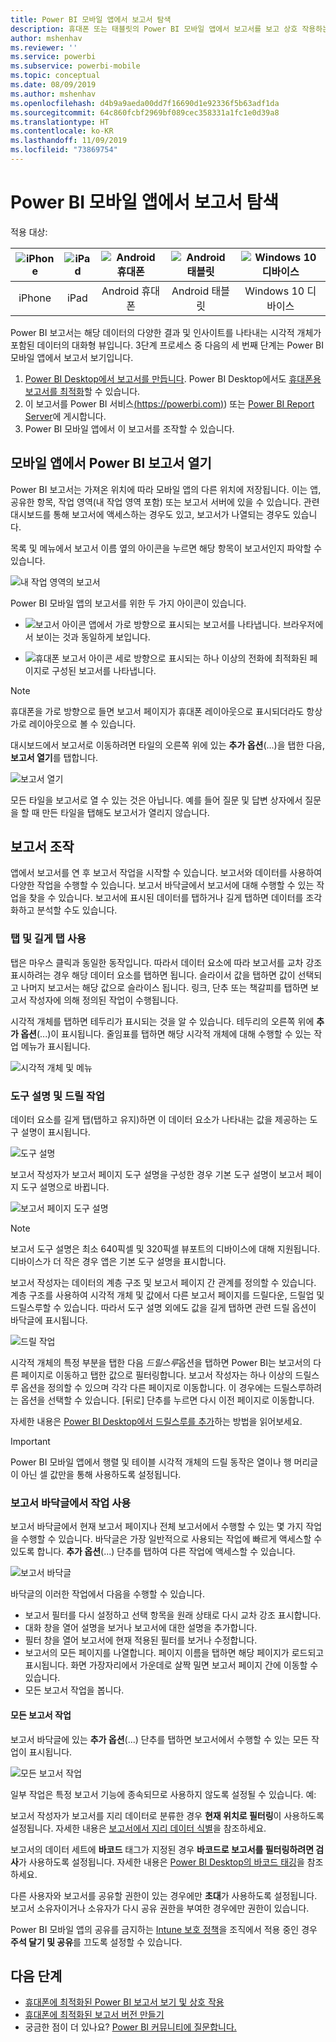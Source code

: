 ```yaml
---
title: Power BI 모바일 앱에서 보고서 탐색
description: 휴대폰 또는 태블릿의 Power BI 모바일 앱에서 보고서를 보고 상호 작용하는 방법에 대해 알아봅니다. Power BI 서비스 또는 Power BI Desktop에서 보고서를 만든 다음 모바일 앱에서 보고서를 조작합니다.
author: mshenhav
ms.reviewer: ''
ms.service: powerbi
ms.subservice: powerbi-mobile
ms.topic: conceptual
ms.date: 08/09/2019
ms.author: mshenhav
ms.openlocfilehash: d4b9a9aeda00dd7f16690d1e92336f5b63adf1da
ms.sourcegitcommit: 64c860fcbf2969bf089cec358331a1fc1e0d39a8
ms.translationtype: HT
ms.contentlocale: ko-KR
ms.lasthandoff: 11/09/2019
ms.locfileid: "73869754"
---
```

# <a name="explore-reports-in-the-power-bi-mobile-apps"></a>Power BI 모바일 앱에서 보고서 탐색
적용 대상:

| ![iPhone](././media/mobile-reports-in-the-mobile-apps/ios-logo-40-px.png) | ![iPad](././media/mobile-reports-in-the-mobile-apps/ios-logo-40-px.png) | ![Android 휴대폰](././media/mobile-reports-in-the-mobile-apps/android-logo-40-px.png) | ![Android 태블릿](././media/mobile-reports-in-the-mobile-apps/android-logo-40-px.png) | ![Windows 10 디바이스](./media/mobile-reports-in-the-mobile-apps/win-10-logo-40-px.png) |
|:---: |:---: |:---: |:---: |:---: |
| iPhone |iPad |Android 휴대폰 |Android 태블릿 |Windows 10 디바이스 |

Power BI 보고서는 해당 데이터의 다양한 결과 및 인사이트를 나타내는 시각적 개체가 포함된 데이터의 대화형 뷰입니다. 3단계 프로세스 중 다음의 세 번째 단계는 Power BI 모바일 앱에서 보고서 보기입니다.

1. [Power BI Desktop에서 보고서를 만듭니다](../../desktop-report-view.md). Power BI Desktop에서도 [휴대폰용 보고서를 최적화](mobile-apps-view-phone-report.md)할 수 있습니다.
2. 이 보고서를 Power BI 서비스[(https://powerbi.com)](https://powerbi.com)) 또는 [Power BI Report Server](../../report-server/get-started.md)에 게시합니다.  
3. Power BI 모바일 앱에서 이 보고서를 조작할 수 있습니다.

## <a name="open-a-power-bi-report-in-the-mobile-app"></a>모바일 앱에서 Power BI 보고서 열기
Power BI 보고서는 가져온 위치에 따라 모바일 앱의 다른 위치에 저장됩니다. 이는 앱, 공유한 항목, 작업 영역(내 작업 영역 포함) 또는 보고서 서버에 있을 수 있습니다. 관련 대시보드를 통해 보고서에 액세스하는 경우도 있고, 보고서가 나열되는 경우도 있습니다.

목록 및 메뉴에서 보고서 이름 옆의 아이콘을 누르면 해당 항목이 보고서인지 파악할 수 있습니다.

![내 작업 영역의 보고서](./media/mobile-reports-in-the-mobile-apps/reports-my-workspace.png)

Power BI 모바일 앱의 보고서를 위한 두 가지 아이콘이 있습니다.

* ![보고서 아이콘](./media/mobile-reports-in-the-mobile-apps/report-default-icon.png) 앱에서 가로 방향으로 표시되는 보고서를 나타냅니다. 브라우저에서 보이는 것과 동일하게 보입니다.

* ![휴대폰 보고서 아이콘](./media/mobile-reports-in-the-mobile-apps/report-phone-icon.png) 세로 방향으로 표시되는 하나 이상의 전화에 최적화된 페이지로 구성된 보고서를 나타냅니다.

> [!NOTE]
> 휴대폰을 가로 방향으로 들면 보고서 페이지가 휴대폰 레이아웃으로 표시되더라도 항상 가로 레이아웃으로 볼 수 있습니다.

대시보드에서 보고서로 이동하려면 타일의 오른쪽 위에 있는 **추가 옵션**(...)을 탭한 다음, **보고서 열기**를 탭합니다.
  
  ![보고서 열기](./media/mobile-reports-in-the-mobile-apps/power-bi-android-open-report-tile.png)
  
  모든 타일을 보고서로 열 수 있는 것은 아닙니다. 예를 들어 질문 및 답변 상자에서 질문을 할 때 만든 타일을 탭해도 보고서가 열리지 않습니다.
  
## <a name="interact-with-reports"></a>보고서 조작
앱에서 보고서를 연 후 보고서 작업을 시작할 수 있습니다. 보고서와 데이터를 사용하여 다양한 작업을 수행할 수 있습니다. 보고서 바닥글에서 보고서에 대해 수행할 수 있는 작업을 찾을 수 있습니다. 보고서에 표시된 데이터를 탭하거나 길게 탭하면 데이터를 조각화하고 분석할 수도 있습니다.

### <a name="using-tap-and-long-tap"></a>탭 및 길게 탭 사용
탭은 마우스 클릭과 동일한 동작입니다. 따라서 데이터 요소에 따라 보고서를 교차 강조 표시하려는 경우 해당 데이터 요소를 탭하면 됩니다.
슬라이서 값을 탭하면 값이 선택되고 나머지 보고서는 해당 값으로 슬라이스 됩니다.
링크, 단추 또는 책갈피를 탭하면 보고서 작성자에 의해 정의된 작업이 수행됩니다.

시각적 개체를 탭하면 테두리가 표시되는 것을 알 수 있습니다. 테두리의 오른쪽 위에 **추가 옵션**(...)이 표시됩니다. 줄임표를 탭하면 해당 시각적 개체에 대해 수행할 수 있는 작업 메뉴가 표시됩니다.

![시각적 개체 및 메뉴](./media/mobile-reports-in-the-mobile-apps/report-visual-menu.png)

### <a name="tooltip-and-drill-actions"></a>도구 설명 및 드릴 작업

데이터 요소를 길게 탭(탭하고 유지)하면 이 데이터 요소가 나타내는 값을 제공하는 도구 설명이 표시됩니다.

![도구 설명](./media/mobile-reports-in-the-mobile-apps/report-tooltip.png)

보고서 작성자가 보고서 페이지 도구 설명을 구성한 경우 기본 도구 설명이 보고서 페이지 도구 설명으로 바뀝니다.

![보고서 페이지 도구 설명](./media/mobile-reports-in-the-mobile-apps/report-page-tooltip.png)

> [!NOTE]
> 보고서 도구 설명은 최소 640픽셀 및 320픽셀 뷰포트의 디바이스에 대해 지원됩니다. 디바이스가 더 작은 경우 앱은 기본 도구 설명을 표시합니다.

보고서 작성자는 데이터의 계층 구조 및 보고서 페이지 간 관계를 정의할 수 있습니다. 계층 구조를 사용하여 시각적 개체 및 값에서 다른 보고서 페이지를 드릴다운, 드릴업 및 드릴스루할 수 있습니다. 따라서 도구 설명 외에도 값을 길게 탭하면 관련 드릴 옵션이 바닥글에 표시됩니다.

![드릴 작업](./media/mobile-reports-in-the-mobile-apps/report-drill-actions.png)


시각적 개체의 특정 부분을 탭한 다음 *드릴스루*옵션을 탭하면 Power BI는 보고서의 다른 페이지로 이동하고 탭한 값으로 필터링합니다. 보고서 작성자는 하나 이상의 드릴스루 옵션을 정의할 수 있으며 각각 다른 페이지로 이동합니다. 이 경우에는 드릴스루하려는 옵션을 선택할 수 있습니다. [뒤로] 단추를 누르면 다시 이전 페이지로 이동합니다.


자세한 내용은 [Power BI Desktop에서 드릴스루를 추가](../../desktop-drillthrough.md)하는 방법을 읽어보세요.
   
   > [!IMPORTANT]
   > Power BI 모바일 앱에서 행렬 및 테이블 시각적 개체의 드릴 동작은 열이나 행 머리글이 아닌 셀 값만을 통해 사용하도록 설정됩니다.
   
   
   
### <a name="using-the-actions-in-the-report-footer"></a>보고서 바닥글에서 작업 사용
보고서 바닥글에서 현재 보고서 페이지나 전체 보고서에서 수행할 수 있는 몇 가지 작업을 수행할 수 있습니다. 바닥글은 가장 일반적으로 사용되는 작업에 빠르게 액세스할 수 있도록 합니다. **추가 옵션**(...) 단추를 탭하여 다른 작업에 액세스할 수 있습니다.

![보고서 바닥글](./media/mobile-reports-in-the-mobile-apps/report-footer.png)

바닥글의 이러한 작업에서 다음을 수행할 수 있습니다.
- 보고서 필터를 다시 설정하고 선택 항목을 원래 상태로 다시 교차 강조 표시합니다.
- 대화 창을 열어 설명을 보거나 보고서에 대한 설명을 추가합니다.
- 필터 창을 열어 보고서에 현재 적용된 필터를 보거나 수정합니다.
- 보고서의 모든 페이지를 나열합니다. 페이지 이름을 탭하면 해당 페이지가 로드되고 표시됩니다.
화면 가장자리에서 가운데로 살짝 밀면 보고서 페이지 간에 이동할 수 있습니다.
- 모든 보고서 작업을 봅니다.

#### <a name="all-report-actions"></a>모든 보고서 작업
보고서 바닥글에 있는 **추가 옵션**(...) 단추를 탭하면 보고서에서 수행할 수 있는 모든 작업이 표시됩니다.


![모든 보고서 작업](./media/mobile-reports-in-the-mobile-apps/report-all-actions.png)

일부 작업은 특정 보고서 기능에 종속되므로 사용하지 않도록 설정될 수 있습니다.
예:

보고서 작성자가 보고서를 지리 데이터로 분류한 경우 **현재 위치로 필터링**이 사용하도록 설정됩니다. 자세한 내용은 [보고서에서 지리 데이터 식별](https://docs.microsoft.com/power-bi/desktop-mobile-geofiltering)을 참조하세요.

보고서의 데이터 세트에 **바코드** 태그가 지정된 경우 **바코드로 보고서를 필터링하려면 검사**가 사용하도록 설정됩니다. 자세한 내용은 [Power BI Desktop의 바코드 태깅](https://docs.microsoft.com/power-bi/desktop-mobile-barcodes)을 참조하세요.

다른 사용자와 보고서를 공유할 권한이 있는 경우에만 **초대**가 사용하도록 설정됩니다. 보고서 소유자이거나 소유자가 다시 공유 권한을 부여한 경우에만 권한이 있습니다.

Power BI 모바일 앱의 공유를 금지하는 [Intune 보호 정책](https://docs.microsoft.com/intune/app-protection-policies)을 조직에서 적용 중인 경우 **주석 달기 및 공유**를 끄도록 설정할 수 있습니다.

## <a name="next-steps"></a>다음 단계
* [휴대폰에 최적화된 Power BI 보고서 보기 및 상호 작용](mobile-apps-view-phone-report.md)
* [휴대폰에 최적화된 보고서 버전 만들기](../../desktop-create-phone-report.md)
* 궁금한 점이 더 있나요? [Power BI 커뮤니티에 질문합니다.](https://community.powerbi.com/)

